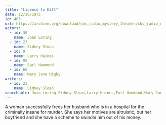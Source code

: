 ```yaml
---
title: "License to Kill"
date: 12/26/1975
id: 403
url: https://archive.org/download/cbs_radio_mystery_theater/cbs_radio_mystery_theater-0401-0450.zip/cbs_radio_mystery_theater-0401-0450%2Fcbsrmt_0403_license_to_kill.mp3
actors:  
  - id: 30
    name: Joan Loring  
  - id: 23
    name: Sidney Sloan  
  - id: 9
    name: Larry Haines  
  - id: 95
    name: Earl Hammond  
  - id: 60
    name: Mary Jane Higby
writers:  
  - id: 23
    name: Sidney Sloan
searchable: Joan Loring,Sidney Sloan,Larry Haines,Earl Hammond,Mary Jane Higby Sidney Sloan
---
```

A woman successfully frees her husband who is in a hospital for the criminally insane for murder. She says her motives are altruistic, but her boyfriend and she have a scheme to swindle him out of his money.